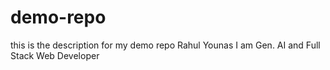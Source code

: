 # demo-repo
this is the description for my demo repo
Rahul Younas
I am Gen. AI and Full Stack Web Developer